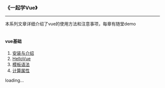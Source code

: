 ### 《一起学Vue》

---
本系列文章详细介绍了vue的使用方法和注意事项，每章有随堂demo
<br><br>
#### vue基础
1. [安装与介绍](https://github.com/lavyun/learn-vue/tree/master/vue/1-安装与介绍)
2. [HelloVue](https://github.com/lavyun/learn-vue/tree/master/vue/2-HelloVue)
3. [模板语法](https://github.com/lavyun/learn-vue/tree/master/vue/3-模板语法)
4. [计算属性](https://github.com/lavyun/learn-vue/tree/master/vue/4-计算属性)

loading...